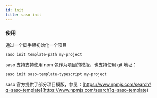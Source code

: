 ```yaml
---
id: init
title: saso init
---
```


### 使用

通过一个脚手架初始化一个项目

```bash
saso init template-path my-project
```

saso 支持支持使用 npm 包作为项目的模版，也支持使用 git 地址：

```bash
saso init saso-template-typescript my-project
```

saso 官方提供了部分项目模版，参见：[https://www.npmjs.com/search?q=saso-template](https://www.npmjs.com/search?q=saso-template)
